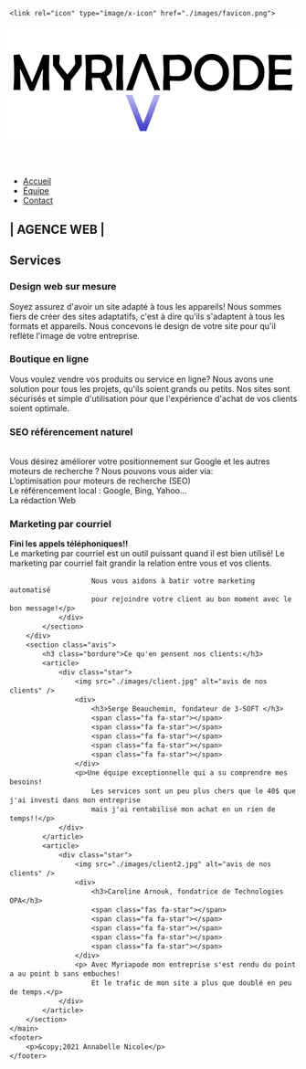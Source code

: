 <!DOCTYPE html>
<html lang="fr-ca">

<head>
    <meta charset="UTF-8">
    <meta http-equiv="X-UA-Compatible" content="IE=edge">
    <meta name="viewport" content="width=device-width, initial-scale=1.0">
    <link rel="stylesheet" href="./css/style.css" />
    <link rel="stylesheet" href="https://fonts.googleapis.com/css?family=Oswald|Noto+Sans">
    <link rel="stylesheet" href="https://use.fontawesome.com/releases/v5.8.1/css/all.css">

    <link rel="icon" type="image/x-icon" href="./images/favicon.png">
</head>

<body id="accueil">
    <main class="accueilflex">
        <header>
            <img src="./images/logo_myriapode.png" alt="logo myriapode" />
        </header>
        <nav>
            <ul>
                <li><a href="./accueil.html">Accueil</a></li>
                <li><a href="./equipe.html">Équipe</a></li>
                <li><a href="./contact.html">Contact</a></li>
            </ul>
        </nav>
        <section class="titreflex">
            <h1>| AGENCE WEB | </h1>
            <h2>Services</h2>
        </section>
        <div class="sectionflex">
            <section class="fond-service1">
                <div class="fondtexteaccueil">
                    <h3> Design web sur mesure </h3>
                    <p>Soyez assurez d'avoir un site adapté à tous les appareils!
                        Nous sommes fiers de créer des sites adaptatifs, c'est à dire
                        qu'ils s'adaptent à tous les formats et appareils.
                        Nous concevons le design de votre site pour qu'il reflète l'image de votre entreprise.</p>
                </div>
            </section>
            <section class="fond-service2">
                <div class="fondtexteaccueil">
                    <h3>Boutique en ligne</h3>
                    <p>Vous voulez vendre vos produits ou service en ligne?
                        Nous avons une solution pour tous les projets, qu'ils soient grands ou petits.
                        Nos sites sont sécurisés et simple d'utilisation
                        pour que l'expérience d'achat de vos clients soient optimale. </p>
                </div>
            </section>
            <section class="fond-service3">
                <div class="fondtexteaccueil">
                    <h3>SEO référencement naturel</h3>
                    <p><br />Vous désirez améliorer votre positionnement sur Google et les autres moteurs de recherche ?
                        Nous pouvons vous aider via: <br />L’optimisation pour moteurs de recherche (SEO)
                        <br />Le référencement local : Google, Bing, Yahoo…
                        <br />La rédaction Web
                    </p>
                </div>
            </section>
            <section class="fond-service4">
                <div class="fondtexteaccueil">
                    <h3>Marketing par courriel</h3>
                    <p><strong>Fini les appels téléphoniques!! </strong><br />Le marketing par courriel est un outil
                        puissant quand il est bien utilisé!
                        Le marketing par courriel fait grandir la relation entre vous et vos clients.

                        Nous vous aidons à batir votre marketing automatisé
                        pour rejoindre votre client au bon moment avec le bon message!</p>
                </div>
            </section>
        </div>
        <section class="avis">
            <h3 class="bordure">Ce qu'en pensent nos clients:</h3>
            <article>
                <div class="star">
                    <img src="./images/client.jpg" alt="avis de nos clients" />
                    <div>
                        <h3>Serge Beauchemin, fondateur de 3-SOFT </h3>
                        <span class="fa fa-star"></span>
                        <span class="fa fa-star"></span>
                        <span class="fa fa-star"></span>
                        <span class="fa fa-star"></span>
                        <span class="fa fa-star"></span>
                    </div>
                    <p>Une équipe exceptionnelle qui a su comprendre mes besoins!
                        Les services sont un peu plus chers que le 40$ que j'ai investi dans mon entreprise
                        mais j'ai rentabilisé mon achat en un rien de temps!!</p>
                </div>
            </article>
            <article>
                <div class="star">
                    <img src="./images/client2.jpg" alt="avis de nos clients" />
                    <div>
                        <h3>Caroline Arnouk, fondatrice de Technologies OPA</h3>
                        <span class="fas fa-star"></span>
                        <span class="fa fa-star"></span>
                        <span class="fa fa-star"></span>
                        <span class="fa fa-star"></span>
                        <span class="fa fa-star"></span>
                    </div>
                    <p> Avec Myriapode mon entreprise s'est rendu du point a au point b sans embuches!
                        Et le trafic de mon site a plus que doublé en peu de temps.</p>
                </div>
            </article>
        </section>
    </main>
    <footer>
        <p>&copy;2021 Annabelle Nicole</p>
    </footer>

</body>

</html>

